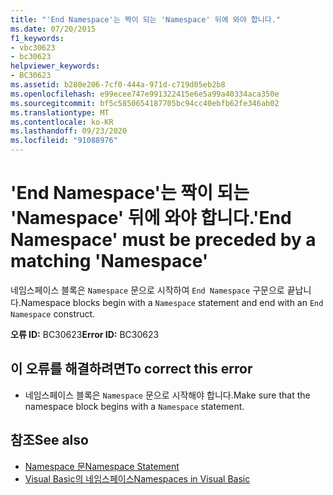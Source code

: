 ```yaml
---
title: "'End Namespace'는 짝이 되는 'Namespace' 뒤에 와야 합니다."
ms.date: 07/20/2015
f1_keywords:
- vbc30623
- bc30623
helpviewer_keywords:
- BC30623
ms.assetid: b280e206-7cf0-444a-971d-c719d05eb2b8
ms.openlocfilehash: e99ecee747e991322415e6e5a99a40334aca350e
ms.sourcegitcommit: bf5c5850654187705bc94cc40ebfb62fe346ab02
ms.translationtype: MT
ms.contentlocale: ko-KR
ms.lasthandoff: 09/23/2020
ms.locfileid: "91088976"
---
```

# <a name="end-namespace-must-be-preceded-by-a-matching-namespace"></a><span data-ttu-id="944ca-102">'End Namespace'는 짝이 되는 'Namespace' 뒤에 와야 합니다.</span><span class="sxs-lookup"><span data-stu-id="944ca-102">'End Namespace' must be preceded by a matching 'Namespace'</span></span>

<span data-ttu-id="944ca-103">네임스페이스 블록은 `Namespace` 문으로 시작하여 `End Namespace` 구문으로 끝납니다.</span><span class="sxs-lookup"><span data-stu-id="944ca-103">Namespace blocks begin with a `Namespace` statement and end with an `End Namespace` construct.</span></span>  
  
 <span data-ttu-id="944ca-104">**오류 ID:** BC30623</span><span class="sxs-lookup"><span data-stu-id="944ca-104">**Error ID:** BC30623</span></span>  
  
## <a name="to-correct-this-error"></a><span data-ttu-id="944ca-105">이 오류를 해결하려면</span><span class="sxs-lookup"><span data-stu-id="944ca-105">To correct this error</span></span>  
  
- <span data-ttu-id="944ca-106">네임스페이스 블록은 `Namespace` 문으로 시작해야 합니다.</span><span class="sxs-lookup"><span data-stu-id="944ca-106">Make sure that the namespace block begins with a `Namespace` statement.</span></span>  
  
## <a name="see-also"></a><span data-ttu-id="944ca-107">참조</span><span class="sxs-lookup"><span data-stu-id="944ca-107">See also</span></span>

- [<span data-ttu-id="944ca-108">Namespace 문</span><span class="sxs-lookup"><span data-stu-id="944ca-108">Namespace Statement</span></span>](../language-reference/statements/namespace-statement.md)
- [<span data-ttu-id="944ca-109">Visual Basic의 네임스페이스</span><span class="sxs-lookup"><span data-stu-id="944ca-109">Namespaces in Visual Basic</span></span>](../programming-guide/program-structure/namespaces.md)
